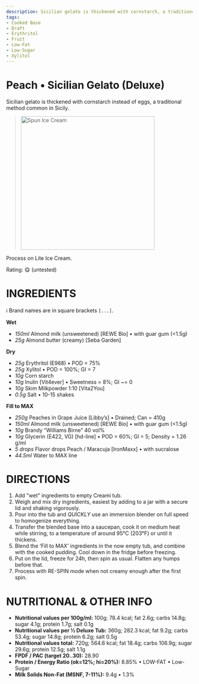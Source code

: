```yaml
---
description: Sicilian gelato is thickened with cornstarch, a traditional method in Sicily.
tags:
- Cooked Base
- Draft
- Erythritol
- Fruit
- Low-Fat
- Low-Sugar
- Xylitol
---
```

# Peach • Sicilian Gelato (Deluxe)

Sicilian gelato is thickened with cornstarch instead of eggs, a traditional method common in Sicily.

> <img width=360 alt="Spun Ice Cream" src="" />

Process on Lite Ice Cream.

Rating: 😋 (untested)

# INGREDIENTS

ℹ️ Brand names are in square brackets `[...]`.

**Wet**

  - _150ml_ Almond milk (unsweetened) [REWE Bio] • with guar gum (<1.5g)
  - _25g_ Almond butter (creamy) [Seba Garden]

**Dry**

  - _25g_ Erythritol (E968) • POD = 75%
  - _25g_ Xylitol • POD = 100%; GI = 7
  - _10g_ Corn starch
  - _10g_ Inulin [Vit4ever] • Sweetness = 8%; GI ~= 0
  - _10g_ Skim Milkpowder 1:10 [Vita2You]
  - _0.5g_ Salt • 10-15 shakes

**Fill to MAX**

  - _250g_ Peaches in Grape Juice [Libby’s] • Drained; Can = 410g
  - _150ml_ Almond milk (unsweetened) [REWE Bio] • with guar gum (<1.5g)
  - _10g_ Brandy “Williams Birne” 40 vol%
  - _10g_ Glycerin (E422, VG) [hd-line] • POD = 60%; GI = 5; Density = 1.26 g/ml
  - _5 drops_ Flavor drops Peach / Maracuja [IronMaxx] • with sucralose
  - _44.5ml_ Water to MAX line

# DIRECTIONS

 1. Add "wet" ingredients to empty Creami tub.
 1. Weigh and mix dry ingredients, easiest by adding to a jar with a secure lid and shaking vigorously.
 1. Pour into the tub and *QUICKLY* use an immersion blender on full speed to homogenize everything.
 1. Transfer the blended base into a saucepan, cook it on medium heat while stirring, to a temperature of around 95°C (203°F) or until it thickens.
 1. Blend the ‘Fill to MAX’ ingredients in the now empty tub, and combine with the cooked pudding. Cool down in the fridge before freezing.
 1. Put on the lid, freeze for 24h, then spin as usual. Flatten any humps before that.
 1. Process with RE-SPIN mode when not creamy enough after the first spin.

# NUTRITIONAL & OTHER INFO
- **Nutritional values per 100g/ml:** 100g; 78.4 kcal; fat 2.6g; carbs 14.8g; sugar 4.1g; protein 1.7g; salt 0.1g
- **Nutritional values per ½ Deluxe Tub:** 360g; 282.3 kcal; fat 9.2g; carbs 53.4g; sugar 14.8g; protein 6.2g; salt 0.5g
- **Nutritional values total:** 720g; 564.6 kcal; fat 18.4g; carbs 106.9g; sugar 29.6g; protein 12.5g; salt 1.1g
- **FPDF / PAC (target 20..30):** 28.90
- **Protein / Energy Ratio (ok=12%; hi=20%):** 8.85% • LOW-FAT • Low-Sugar
- **Milk Solids Non-Fat (MSNF, 7-11%):** 9.4g • 1.3%
